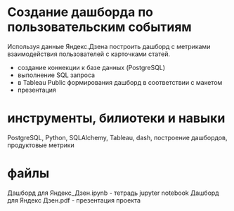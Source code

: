 # Создание дашборда по пользовательским событиям #
Используя данные Яндекс.Дзена построить дашборд с метриками взаимодействия пользователей с карточками статей. 
* создание коннекции к базе данных (PostgreSQL)
* выполнение SQL запроса
* в Tableau Public формирования дашборд в соответствии с макетом
* презентация
# инструменты, билиотеки и навыки #
PostgreSQL, Python, SQLAlchemy, Tableau, dash, построение дашбордов, продуктовые метрики
# файлы #
Дашборд для Яндекс_Дзен.ipynb - тетрадь jupyter notebook
Дашборд для Яндекс Дзен.pdf - презентация проекта
